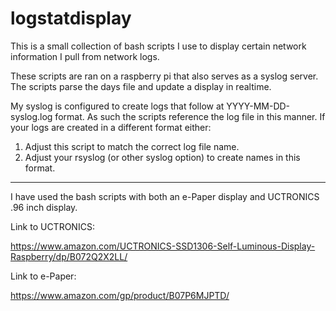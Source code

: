 # logstatdisplay
This is a small collection of bash scripts I use to display certain network information I pull from network logs.

These scripts are ran on a raspberry pi that also serves as a syslog server.  The scripts parse the days file and update a display in realtime.

My syslog is configured to create logs that follow at YYYY-MM-DD-syslog.log format.  As such the scripts reference the log file in this manner.  If your logs are created in a different format either:

1.  Adjust this script to match the correct log file name.
2.  Adjust your rsyslog (or other syslog option) to create names in this format.

-----------------------------------------------------------------------------------------
I have used the bash scripts with both an e-Paper display and UCTRONICS .96 inch display.

Link to UCTRONICS:

https://www.amazon.com/UCTRONICS-SSD1306-Self-Luminous-Display-Raspberry/dp/B072Q2X2LL/

Link to e-Paper:

https://www.amazon.com/gp/product/B07P6MJPTD/
